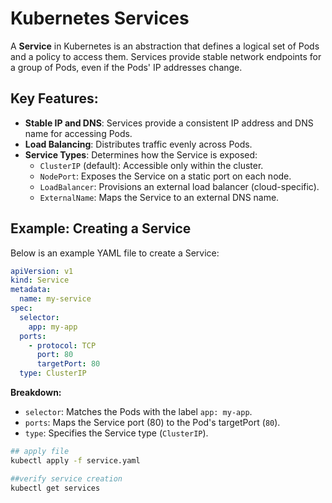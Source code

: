 # Kubernetes Services

A **Service** in Kubernetes is an abstraction that defines a logical set of Pods and a policy to access them. Services provide stable network endpoints for a group of Pods, even if the Pods' IP addresses change.

## Key Features:
- **Stable IP and DNS**: Services provide a consistent IP address and DNS name for accessing Pods.
- **Load Balancing**: Distributes traffic evenly across Pods.
- **Service Types**: Determines how the Service is exposed:
  - `ClusterIP` (default): Accessible only within the cluster.
  - `NodePort`: Exposes the Service on a static port on each node.
  - `LoadBalancer`: Provisions an external load balancer (cloud-specific).
  - `ExternalName`: Maps the Service to an external DNS name.

## Example: Creating a Service
Below is an example YAML file to create a Service:

```yaml
apiVersion: v1
kind: Service
metadata:
  name: my-service
spec:
  selector:
    app: my-app
  ports:
    - protocol: TCP
      port: 80
      targetPort: 80
  type: ClusterIP
```
**Breakdown:**
- `selector`: Matches the Pods with the label `app: my-app`.
- `ports`: Maps the Service port (80) to the Pod's targetPort (`80`).
- `type`: Specifies the Service type (`ClusterIP`).

```bash
## apply file
kubectl apply -f service.yaml

##verify service creation
kubectl get services
